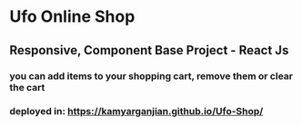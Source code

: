 # Ufo Online Shop
## Responsive, Component Base Project - React Js
### you can add items to your shopping cart, remove them or clear the cart

### deployed in: https://kamyarganjian.github.io/Ufo-Shop/

